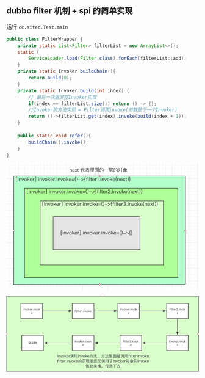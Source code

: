 ## dubbo filter 机制 + spi 的简单实现

运行 `cc.sitec.Test.main`
```java
public class FilterWrapper {
    private static List<Filter> filterList = new ArrayList<>();
    static {
        ServiceLoader.load(Filter.class).forEach(filterList::add);
    }
    private static Invoker buildChain(){
        return build(0);
    }
    private static Invoker build(int index) {
        // 最后一次返回空Invoker实现
        if(index == filterList.size()) return () -> {};
        //Invoker的方法实现 = Filter调用invoke(参数是下一个Invoker)
        return ()->filterList.get(index).invoke(build(index + 1));
    }

    public static void refer(){
        buildChain().invoke();
    }
}
```

![img1](doc/img1.png)

![img1](doc/img2.png)